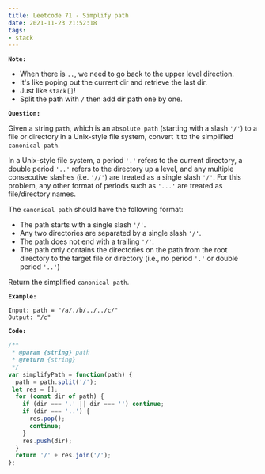 ```yaml
---
title: Leetcode 71 - Simplify path
date: 2021-11-23 21:52:18
tags:
- stack
---
```

**`Note:`**
- When there is `..`, we need to go back to the upper level direction.
- It's like poping out the current dir and retrieve the last dir.
- Just like `stack[]`!
- Split the path with `/` then add dir path one by one.

**`Question:`**

Given a string `path`, which is an `absolute path` (starting with a slash `'/'`) to a file or directory in a Unix-style file system, convert it to the simplified `canonical path`.

In a Unix-style file system, a period `'.'` refers to the current directory, a double period `'..'` refers to the directory up a level, and any multiple consecutive slashes (i.e. `'//'`) are treated as a single slash `'/'`. For this problem, any other format of periods such as `'...'` are treated as file/directory names.

The `canonical path` should have the following format:

- The path starts with a single slash `'/'`.
- Any two directories are separated by a single slash `'/'`.
- The path does not end with a trailing `'/'`.
- The path only contains the directories on the path from the root directory to the target file or directory (i.e., no period `'.'` or double period `'..'`)

Return the simplified `canonical path`.

**`Example:`**
```
Input: path = "/a/./b/../../c/"
Output: "/c"
```

**`Code:`**
```javascript
/**
 * @param {string} path
 * @return {string}
 */
var simplifyPath = function(path) {
  path = path.split('/');
 let res = [];
  for (const dir of path) {
    if (dir === '.' || dir === '') continue;
    if (dir === '..') {
      res.pop();
      continue;
    }
    res.push(dir);
  }
  return '/' + res.join('/');
};
```